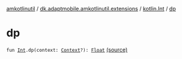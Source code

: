 [amkotlinutil](../../index.md) / [dk.adaptmobile.amkotlinutil.extensions](../index.md) / [kotlin.Int](index.md) / [dp](./dp.md)

# dp

`fun `[`Int`](https://kotlinlang.org/api/latest/jvm/stdlib/kotlin/-int/index.html)`.dp(context: `[`Context`](https://developer.android.com/reference/android/content/Context.html)`?): `[`Float`](https://kotlinlang.org/api/latest/jvm/stdlib/kotlin/-float/index.html) [(source)](https://github.com/adaptmobile-organization/amkotlinutil/tree/master/amkotlinutil/src/main/java/dk/adaptmobile/amkotlinutil/extensions/ContextExtensions.kt#L64)